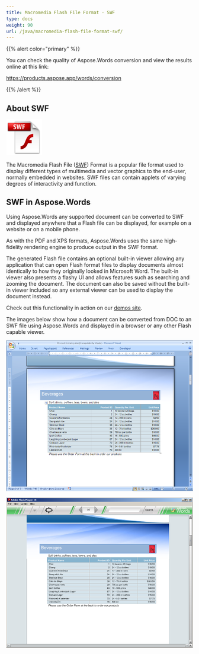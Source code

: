 ```yaml
---
title: Macromedia Flash File Format - SWF
type: docs
weight: 90
url: /java/macromedia-flash-file-format-swf/
---
```


{{% alert color="primary" %}} 

You can check the quality of Aspose.Words conversion and view the results online at this link:

<https://products.aspose.app/words/conversion>

{{% /alert %}} 


## **About SWF**
![todo:image_alt_text](macromedia-flash-file-format-swf_1.png)

The Macromedia Flash File ([SWF](https://docs.fileformat.com/page-description-language/swf/)) Format is a popular file format used to display different types of multimedia and vector graphics to the end-user, normally embedded in websites. SWF files can contain applets of varying degrees of interactivity and function.




## **SWF in Aspose.Words**
Using Aspose.Words any supported document can be converted to SWF and displayed anywhere that a Flash file can be displayed, for example on a website or on a mobile phone.

As with the PDF and XPS formats, Aspose.Words uses the same high-fidelity rendering engine to produce output in the SWF format.

The generated Flash file contains an optional built-in viewer allowing any application that can open Flash format files to display documents almost identically to how they originally looked in Microsoft Word. The built-in viewer also presents a flashy UI and allows features such as searching and zooming the document. The document can also be saved without the built-in viewer included so any external viewer can be used to display the document instead.

Check out this functionality in action on our [demos site](https://demos.aspose.com/).

The images below show how a document can be converted from DOC to an SWF file using Aspose.Words and displayed in a browser or any other Flash capable viewer.

![todo:image_alt_text](macromedia-flash-file-format-swf_2.png)




![todo:image_alt_text](macromedia-flash-file-format-swf_3.png)
